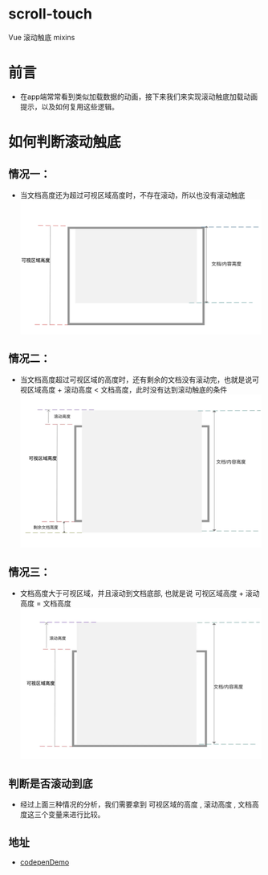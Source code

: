 # scroll-touch
Vue 滚动触底 mixins
# 前言
* 在app端常常看到类似加载数据的动画，接下来我们来实现滚动触底加载动画提示，以及如何复用这些逻辑。
# 如何判断滚动触底
## 情况一：
* 当文档高度还为超过可视区域高度时，不存在滚动，所以也没有滚动触底
![image](https://github.com/maqun520/scroll-touch/blob/master/1.png)
## 情况二：
* 当文档高度超过可视区域的高度时，还有剩余的文档没有滚动完，也就是说可视区域高度 + 滚动高度 < 文档高度，此时没有达到滚动触底的条件
![image](https://github.com/maqun520/scroll-touch/blob/master/2.png)
## 情况三：
* 文档高度大于可视区域，并且滚动到文档底部, 也就是说 可视区域高度 + 滚动高度 = 文档高度
![image](https://github.com/maqun520/scroll-touch/blob/master/3.png)
## 判断是否滚动到底

* 经过上面三种情况的分析，我们需要拿到 可视区域的高度 , 滚动高度 , 文档高度这三个变量来进行比较。
## 地址
* [codepenDemo](https://codepen.io/gwx-code/pen/wvvNdXP)
